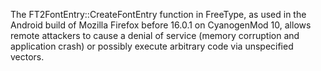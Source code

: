 The FT2FontEntry::CreateFontEntry function in FreeType, as used in the Android build of Mozilla Firefox before 16.0.1 on CyanogenMod 10, allows remote attackers to cause a denial of service (memory corruption and application crash) or possibly execute arbitrary code via unspecified vectors.
